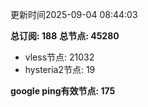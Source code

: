更新时间2025-09-04 08:44:03

**总订阅: 188**
**总节点: 45280**
- vless节点: 21032
- hysteria2节点: 19

**google ping有效节点: 175**
